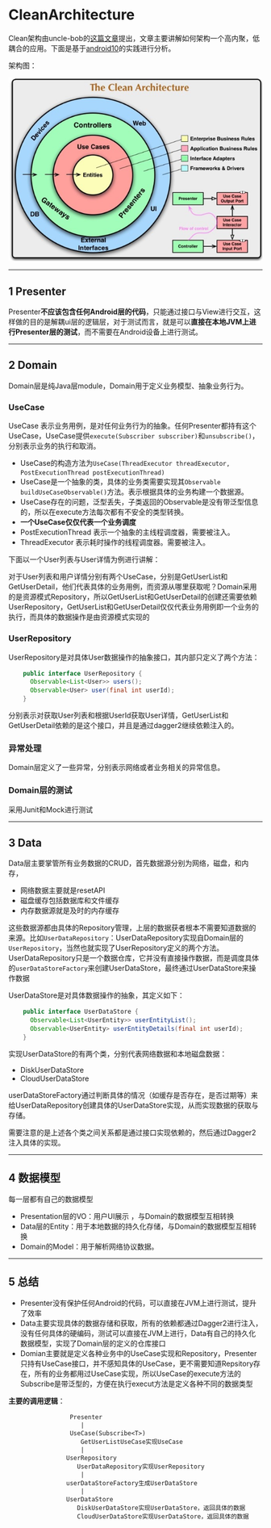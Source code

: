 # CleanArchitecture

Clean架构由uncle-bob的[这篇文章](https://8thlight.com/blog/uncle-bob/2012/08/13/the-clean-architecture.html)提出，文章主要讲解如何架构一个高内聚，低耦合的应用。下面是基于[android10](https://github.com/android10/Android-CleanArchitecture)的实践进行分析。

架构图：

![](index_files/d3564457-d8a7-421e-b5e5-85f2e7bdf8f9.jpg)

---
## 1 Presenter

Presenter**不应该包含任何Android层的代码**，只能通过接口与View进行交互，这样做的目的是解耦ui层的逻辑层，对于测试而言，就是可以**直接在本地JVM上进行Presenter层的测试**，而不需要在Android设备上进行测试。

---
## 2 Domain

Domain层是纯Java层module，Domain用于定义业务模型、抽象业务行为。

### UseCase

UseCase 表示业务用例，是对任何业务行为的抽象。任何Presenter都持有这个UseCase，UseCase提供`execute(Subscriber subscriber)`和`unsubscribe()`，分别表示业务的执行和取消。

 - UseCase的构造方法为`UseCase(ThreadExecutor threadExecutor, PostExecutionThread postExecutionThread)`
 - UseCase是一个抽象的类，具体的业务类需要实现其`Observable buildUseCaseObservable()`方法。表示根据具体的业务构建一个数据源。
 - UseCase存在的问题，泛型丢失，子类返回的Observable是没有带泛型信息的，所以在execute方法每次都有不安全的类型转换。
 - **一个UseCase仅仅代表一个业务调度**
- PostExecutionThread 表示一个抽象的主线程调度器，需要被注入。
- ThreadExecutor 表示耗时操作的线程调度器。需要被注入。

下面以一个User列表与User详情为例进行讲解：

对于User列表和用户详情分别有两个UseCase，分别是GetUserList和GetUserDetail，他们代表具体的业务用例，而资源从哪里获取呢？Domain采用的是资源模式Repository，所以GetUserList和GetUserDetail的创建还需要依赖UserRepository，GetUserList和GetUserDetail仅仅代表业务用例即一个业务的执行，而具体的数据操作是由资源模式实现的

### UserRepository

UserRepository是对具体User数据操作的抽象接口，其内部只定义了两个方法：

```java
    public interface UserRepository {
      Observable<List<User>> users();
      Observable<User> user(final int userId);
    }
```

分别表示对获取User列表和根据UserId获取User详情，GetUserList和GetUserDetail依赖的是这个接口，并且是通过dagger2继续依赖注入的。

### 异常处理

Domain层定义了一些异常，分别表示网络或者业务相关的异常信息。

### Domain层的测试

采用Junit和Mock进行测试

---
## 3 Data

Data层主要掌管所有业务数据的CRUD，首先数据源分别为网络，磁盘，和内存，

- 网络数据主要就是resetAPI
- 磁盘缓存包括数据库和文件缓存
- 内存数据源就是及时的内存缓存

这些数据源都由具体的Repository管理，上层的数据获者根本不需要知道数据的来源。比如`UserDataRepository`：UserDataRepository实现自Domain层的`UserRepository`，当然也就实现了UserRepository定义的两个方法。UserDataRepository只是一个数据仓库，它并没有直接操作数据，而是调度具体的`userDataStoreFactory`来创建UserDataStore，最终通过UserDataStore来操作数据

UserDataStore是对具体数据操作的抽象，其定义如下：

```java
    public interface UserDataStore {
      Observable<List<UserEntity>> userEntityList();
      Observable<UserEntity> userEntityDetails(final int userId);
    }
```

实现UserDataStore的有两个类，分别代表网络数据和本地磁盘数据：

- DiskUserDataStore
- CloudUserDataStore

userDataStoreFactory通过判断具体的情况（如缓存是否存在，是否过期等）来给UserDataRepository创建具体的UserDataStore实现，从而实现数据的获取与存储。


需要注意的是上述各个类之间关系都是通过接口实现依赖的，然后通过Dagger2注入具体的实现。

---
##  4 数据模型

每一层都有自己的数据模型


- Presentation层的VO：用户UI展示 ，与Domain的数据模型互相转换
- Data层的Entity：用于本地数据的持久化存储，与Domain的数据模型互相转换
- Domain的Model：用于解析网络协议数据。

---
##  5 总结

- Presenter没有保护任何Android的代码，可以直接在JVM上进行测试，提升了效率
- Data主要实现具体的数据存储和获取，所有的依赖都通过Dagger2进行注入，没有任何具体的硬编码，测试可以直接在JVM上进行，Data有自己的持久化数据模型，实现了Domain层的定义的仓库接口
- Domian主要就是定义各种业务中的UseCase实现和Repository，Presenter只持有UseCase接口，并不感知具体的UseCase，更不需要知道Repsitory存在，所有的业务都用过UseCase实现，所以UseCase的execute方法的Subscribe是带泛型的，方便在执行execut方法是定义各种不同的数据类型

**主要的调用逻辑**：

```
                 Presenter
                    |
                 UseCase(Subscribe<T>)
                    GetUserListUseCase实现UseCase
                    |
                UserRepository
                   UserDataRepository实现UserRepository
                    |
                userDataStoreFactory生成UserDataStore
                    |
                UserDataStore
                   DiskUserDataStore实现UserDataStore，返回具体的数据
                   CloudUserDataStore实现UserDataStore，返回具体的数据
```